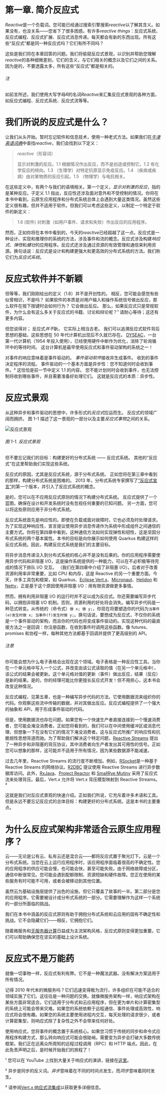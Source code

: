 # 第一章\. 简介反应式

*Reactive*是一个负载词。您可能已经通过搜索引擎搜索*reactive*以了解其含义。如果没有，也没关系——您省下了很多困惑。有许多*reactive things*：反应式系统、反应式编程、反应式扩展、反应式消息传递。每天都会有新的东西出现。所有这些“反应式”都是同一种反应式吗？它们有所不同吗？

这些是我们将在本章回答的问题。我们将偷窥反应式景观，以识别并帮助您理解*reactive*的各种细微差别，它们的含义，与它们相关的概念以及它们之间的关系。因为是的，不要透露太多，所有这些“反应式”都是相关的。

###### 注

如前言所述，我们使用大写字母*R*的名词*Reactive*来汇集反应式景观的各种方面，如反应式编程、反应式系统、反应式流等等。

# 我们所说的反应式是什么？

让我们从头开始。暂时忘记软件和信息技术，使用一种老式方法。如果我们在[*牛津英语词典*](https://oreil.ly/nL7Fp)中查找*reactive*，我们会找到以下定义：

> *reactive*（形容词）
> 
> 显示对刺激的反应。1.1 根据情况作出反应，而不是创造或控制它。1.2 有化学反应的倾向。1.3 （生理学）对特定抗原显示免疫反应。1.4 （疾病或疾病）由对某物质的反应引起。1.5 （物理学）与电抗相关。

在这些定义中，有两个与我们的语境相关。第一个定义，*显示对刺激的反应*，指的是某种反应。子定义 1.1 指出，反应性还涉及面对意外和不受控制的情况。你将在本书中看到，云原生应用程序和分布式系统总体上会遇到大量这类情况。虽然这些定义很有趣，但并不适用于软件。但我们可以考虑这些定义，以制定一个特定于软件的新定义：

> 1.6 (软件) 对刺激（如用户事件、请求和失败）作出反应的应用程序。

然而，正如你将在本书中看到的，今天的*reactive*已经超越了这一点。反应式是一种设计、实现和推理你的系统的方法，涉及事件和流的概念。反应式涉及构建*响应式*、*弹性*和*健壮*的应用程序。反应式还涉及通过资源的有效管理和通信来利用资源。换句话说：反应式是设计和构建更强大和更高效的分布式系统的方法。我们称它们为*反应式系统*。

# 反应式软件并不新颖

但等等，我们刚刚给出的定义（1.6）并不是开创性的。 相反，您可能会感觉有些似曾相识，不是吗？ 如果软件的本质是对用户输入和操作系统信号做出反应，那么软件在按下按键时会如何行为？ 它会做出反应。 那么，如果反应式只是常规软件，为什么会有这么多关于反应式的书籍、讨论和辩论呢？¹ 请耐心等待；这还有更多内容。

但您说得对； 反应式*并不*新。 它实际上相当古老。 我们可以追溯反应式软件背后思想的基础，这些思想在 50 年代计算机出现后不久就已存在。 [DYSEAC](https://oreil.ly/ehP7l)，一台第一代计算机（1954 年投入使用），已经使用硬件中断作为优化，消除了轮询循环中的等待时间。 这台计算机是最早使用反应式和事件驱动架构的系统之一！

对事件的响应意味着是事件驱动的。 *事件驱动软件*接收并生成事件。 收到的事件决定程序的流程。 事件驱动的一个基本方面是异步性：您不知道何时会收到事件。² 这恰恰是前一节中定义 1.1 的内容。 您不能计划何时会收到事件，也无法控制将收到哪些事件，并且需要准备好处理它们。 这就是反应式的本质：异步性。

# 反应式景观

从这种异步和事件驱动的思想中，许多形式的*反应式*应运而生。 反应式的领域广阔而拥挤。 图 1-1 描述了这一景观的一部分以及主要*反应式事物*之间的关系。

![反应式景观](img/rsij_0101.png)

###### 图 1-1. 反应式景观

但不要忘记我们的目标：构建更好的分布式系统 —— 反应式系统。 其他的“反应式”在这里帮助我们实现这些系统。

反应式的原因，尤其是反应式系统，源于分布式系统。 正如您将在第三章中看到的那样，构建分布式系统是困难的。 2013 年，分布式系统专家撰写了[“反应式宣言”](https://oreil.ly/6z8mt)的第一个版本，并引入了反应式系统的概念。

是的，您可以在不应用反应式原则的情况下构建分布式系统。 反应式提供了一个蓝图，确保在设计和开发系统时没有忽视任何重要的已知问题。 另一方面，您可以将这些原则应用于非分布式系统。

反应式系统首先是响应性的。即使在负载或面对故障时，它也必须及时处理请求。为了实现这种响应性，宣言提议使用异步消息传递作为系统中形成组件之间通信的主要方式。你将在第四章中看到，这种通信方法如何实现弹性和韧性，这是坚固分布式系统的两个基本属性。本书的目标是向你展示如何使用 Quarkus 构建这样的反应式系统。因此，构建反应式系统是我们的主要目标。

将异步消息传递注入到分布式系统的核心并不是没有后果的。你的应用程序需要使用异步代码和非阻塞 I/O，这是操作系统提供的一种能力，可以在不必积极等待完成的情况下排队 I/O 交互。 （我们在第四章中介绍了非阻塞 I/O）。后者对于改善资源利用率非常重要，比如 CPU 和内存，这是 Reactive 的另一个重要方面。今天，许多工具包和框架，如 Quarkus、[Eclipse Vert.x](https://vertx.io)、[Micronaut](https://micronaut.io)、[Helidon](https://helidon.io) 和 [Netty](https://netty.io)，正是基于这个原因使用非阻塞 I/O：用有限资源做更多事情。

然而，拥有利用非阻塞 I/O 的运行时并不足以成为反应式。你还需要编写异步代码，以拥抱非阻塞 I/O 机制。否则，资源利用的好处将会消失。编写异步代码是一种范式转变。从传统的（命令式）`做 x; 做 y;`，你现在将要塑造你的代码为`当事件(e)发生时做 x; 当事件(f)发生时做 y;`。换句话说，要想成为反应式，不仅你的系统是一个事件驱动的架构，而且你的代码也将变成事件驱动的。实现这种代码的最直接方法之一是回调：你注册函数，在收到事件时调用这些函数。像 futures、promises 和协程一样，每种其他方法都基于回调并提供了更高级别的 API。

###### 注意

你可能会想为什么电子表格会出现在这个领域。电子表格是一种反应性工具。当你在一个单元格中写入一个公式，并改变由该公式读取的值（在另一个单元格中），该公式的结果会被更新。这个单元格对值的更新（事件）做出反应，结果（反应）是新的结果。是的，你的经理可能比你更擅长反应式开发！但不用担心，这本书会改变这种情况。

反应式编程，见第五章，也是一种编写异步代码的方法。它使用数据流来组织你的代码。你观察这些流中传输的数据，并对其做出反应。反应式编程提供了一个强大的抽象和 API，用于形成事件驱动的代码。

但是，使用数据流也存在问题。如果您有一个快速生产者直接连接到一个慢速消费者，您可能会淹没消费者。正如您将看到的，我们可以在中间使用缓冲区或消息代理，但想象一下在没有它们的情况下淹没消费者。这与反应式所推广的响应性和抗脆弱性思想背道而驰。为了帮助我们解决这个特定问题，[Reactive Streams](https://oreil.ly/5c275) 提出了一种异步和非阻塞的背压协议，其中消费者向生产者发出其可用性的信号。正如您可以想象的那样，这可能并不适用于所有情况，因为某些数据源不能减速。

过去几年里，Reactive Streams 的流行度不断增加。例如，[RSocket](https://rsocket.io)是一种基于 Reactive Streams 的网络协议。[R2DBC](https://r2dbc.io) 提议使用 Reactive Streams 进行异步数据库访问。此外，[RxJava](https://oreil.ly/QNEOJ)、[Project Reactor](https://oreil.ly/eUHAL) 和 [SmallRye Mutiny](https://oreil.ly/A17fF) 采用了反应式流来处理背压。最后，Vert.x 允许将 Vert.x 背压模型映射到 Reactive Streams。³

这就是我们对反应式景观的快速介绍。正如我们所说，它充斥着许多术语和工具。但是永远不要忘记反应式的总体目标：构建更好的分布式系统。这是本书的主要重点。

# 为什么反应式架构非常适合云原生应用程序？

云——无论是公有云、私有云还是混合云——都将反应式置于聚光灯下。云是一个分布式系统。当您在云上运行应用程序时，该应用程序面临着很高的不确定性。您的应用程序的供应可能会慢，也可能会快，甚至可能失败。由于网络故障或分区，通信中断很常见。您可能会遇到配额限制、资源短缺和硬件故障。您正在使用的某些服务有时可能不可用，或者会被移动到其他位置。

虽然云为基础设施层提供了出色的设施，但它只覆盖了故事的一半。第二部分是您的应用程序。它需要被设计成分布式系统的一部分。它需要理解作为这样一个系统的一部分所面临的挑战。

我们在本书中涵盖的反应式原则有助于拥抱分布式系统和云应用的固有不确定性和挑战。它不会隐藏它们——相反，它拥抱它们。

随着微服务和[无服务器计算](https://oreil.ly/IH6wY)日益成为主流架构风格，反应式原则变得更加重要。它们可以帮助确保您在坚实的基础上设计系统。

# 反应式不是万能药

就像一切事物一样，反应式有利有弊。它不是一种魔法武器。没有解决方案适用于所有情况。

记得 2010 年代末的微服务吗？它们迅速变得极为流行，许多组织在可能不适合的领域实施了它们。这往往是一种问题的交换。就像微服务架构一样，响应式架构在某些方面非常适合。它们适用于分布式和云应用程序，但在更为单片和计算密集型的系统上可能会带来灾难。如果您的系统依赖于远程通信、事件处理或高效性，响应式将会很有趣。如果您的系统主要使用进程内交互，每天处理的请求很少，或者计算密集型，则响应式除了复杂性之外不会带来任何好处。

使用响应式，您将事件的概念置于系统核心。如果您习惯于传统的同步和命令式应用程序构建方式，那么转向响应式可能会很陡峭。需要变为异步会打破大多数传统框架。我们正在远离众所周知的远程过程调用（RPC）和 HTTP 端点。因此，在此免责声明之后，是时候开始我们的旅程了！

¹ 您可以在 YouTube 上找到大量关于响应式的演讲，链接在[这里](https://oreil.ly/SyGxB)。

² 异步是同步的反义词。*异步*意味着在不同的时间点发生，而*同步*意味着同时发生。

³ 请参阅[Vert.x 响应式流集成](https://oreil.ly/t2noI)以获取更多详细信息。
